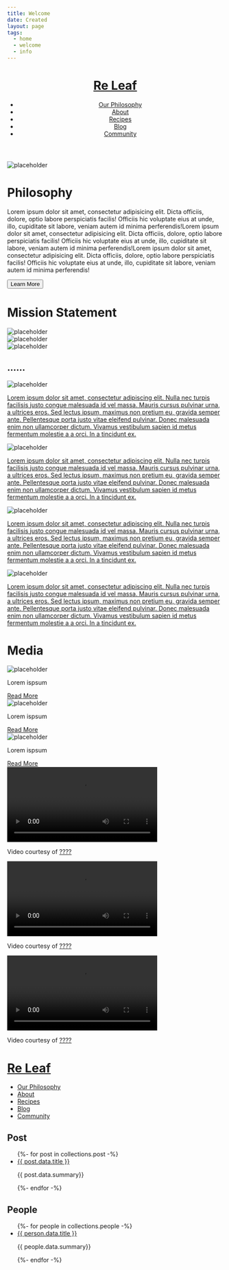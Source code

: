 ```yaml
---
title: Welcome
date: Created
layout: page
tags:
  - home
  - welcome
  - info
---
```

 <head>
    <meta charset="utf-8">
    <meta name="viewport" content="width=device-width, initial-scale=1.0">
    <title>Re Leaf</title>
    <link rel="stylesheet" href="reset.css">  
    <link rel="stylesheet" href="main.css">
    <link rel="preconnect" href="https://fonts.gstatic.com">
<link rel="preconnect" href="https://fonts.gstatic.com">
<link href="https://fonts.googleapis.com/css2?family=Lato&display=swap" rel="stylesheet">
      <script src="https://ajax.googleapis.com/ajax/libs/jquery/3.3.1/jquery.min.js"></script>
  </head>
  <body>
      <div id="wrapper">
        <header class="site-header">
            <a href="index.html" >  <h1>Re Leaf</h1></a>

   <nav class="top-nav">
         <div class="menu" id="menu">    
          <ul class="menubar" id="menubar">
            <li><a href="#">Our Philosophy</a></li>
            <li><a href="#">About</a></li>
            <li><a href="#">Recipes</a></li>
            <li><a href="#">Blog</a></li>
            <li><a href="#">Community</a></li>
          </ul>
              </div>  
          </nav>
        </header>
   <div class="boxes"><div class="box one">
<img src="https://via.placeholder.com/400" alt="placeholder">
</div>
<div class="box two">
    <h1>Philosophy</h1>
<p>Lorem ipsum dolor sit amet, consectetur adipisicing elit. Dicta officiis, dolore, optio labore perspiciatis facilis! Officiis hic voluptate eius at unde, illo, cupiditate sit labore, veniam autem id minima perferendis!Lorem ipsum dolor sit amet, consectetur adipisicing elit. Dicta officiis, dolore, optio labore perspiciatis facilis! Officiis hic voluptate eius at unde, illo, cupiditate sit labore, veniam autem id minima perferendis!Lorem ipsum dolor sit amet, consectetur adipisicing elit. Dicta officiis, dolore, optio labore perspiciatis facilis! Officiis hic voluptate eius at unde, illo, cupiditate sit labore, veniam autem id minima perferendis!</p>
    <button class="hero-button">Learn More</button>
</div>
          </div>
   
<div class="MS-container">
    <div class="MS-heading">
    <h1>Mission Statement</h1>
    </div>
    <div class="MSboxes">
    <div class="box one"><img src="https://via.placeholder.com/200" alt="placeholder"></div>
    <div class="box one">  <img src="https://via.placeholder.com/200" alt="placeholder"></div>
    <div class="box one"><img src="https://via.placeholder.com/200" alt="placeholder"></div>
     
   </div>
      </div>
          </div>
      <section id="P-Works">
        <h1>......</h1>  
       <div class="container2">
      <div class="P-images">
        
<img src="https://via.placeholder.com/400" alt="placeholder">
      </div>
      <div class="text">
        <a href="#"><p>Lorem ipsum dolor sit amet, consectetur adipiscing elit. Nulla nec turpis facilisis justo congue malesuada id vel massa. Mauris cursus pulvinar urna, a ultrices eros. Sed lectus ipsum, maximus non pretium eu, gravida semper ante. Pellentesque porta justo vitae eleifend pulvinar. Donec malesuada enim non ullamcorper dictum. Vivamus vestibulum sapien id metus fermentum molestie a a orci. In a tincidunt ex.</p></a>
      </div>
    </div>
       <div class="container2">
      <div class="P-images2">
        <img src="https://via.placeholder.com/400" alt="placeholder">
      </div>
      <div class="text">
     <a href="#"><p>Lorem ipsum dolor sit amet, consectetur adipiscing elit. Nulla nec turpis facilisis justo congue malesuada id vel massa. Mauris cursus pulvinar urna, a ultrices eros. Sed lectus ipsum, maximus non pretium eu, gravida semper ante. Pellentesque porta justo vitae eleifend pulvinar. Donec malesuada enim non ullamcorper dictum. Vivamus vestibulum sapien id metus fermentum molestie a a orci. In a tincidunt ex. </p></a>
      </div>
    </div>
               <div class="container2">
      <div class="P-images">
         <img src="https://via.placeholder.com/400" alt="placeholder">
      </div>
      <div class="text">
  <a href="#"><p>Lorem ipsum dolor sit amet, consectetur adipiscing elit. Nulla nec turpis facilisis justo congue malesuada id vel massa. Mauris cursus pulvinar urna, a ultrices eros. Sed lectus ipsum, maximus non pretium eu, gravida semper ante. Pellentesque porta justo vitae eleifend pulvinar. Donec malesuada enim non ullamcorper dictum. Vivamus vestibulum sapien id metus fermentum molestie a a orci. In a tincidunt ex.</p></a>
      </div>
    </div>
               <div class="container2">
      <div class="P-images2">
        <img src="https://via.placeholder.com/400" alt="placeholder">
      </div>
      <div class="text">
          <a href="#"><p>Lorem ipsum dolor sit amet, consectetur adipiscing elit. Nulla nec turpis facilisis justo congue malesuada id vel massa. Mauris cursus pulvinar urna, a ultrices eros. Sed lectus ipsum, maximus non pretium eu, gravida semper ante. Pellentesque porta justo vitae eleifend pulvinar. Donec malesuada enim non ullamcorper dictum. Vivamus vestibulum sapien id metus fermentum molestie a a orci. In a tincidunt ex.</p></a>
    </div>
          </div>
      </section>
    <div class="container">
    <div class="heading">
    <h1>Media</h1>
    </div>
    <div class="row">
        <div class="card">
            <div class="card-header">
           <img class="card-img" src="https://via.placeholder.com/300" alt="placeholder">
        </div>
            <div class="card-body">
            <p>Lorem ispsum
                </p>
                <a href="#" class="btn">Read More</a>
        </div>
            
  </div>
    <div class="card">
      <div class="card-header">
          <img class="card-img" src="https://via.placeholder.com/300" alt="placeholder">
        </div>
            <div class="card-body">
            <p>Lorem ispsum
                </p>
                <a href="#" class="btn">Read More</a>
        </div>
            
  </div> <!-- Div card Closing -->
                 <div class="card">
            <div class="card-header">
         <img class="card-img" src="https://via.placeholder.com/300" alt="placeholder">
        </div>
            <div class="card-body">
            <p>Lorem ispsum
                </p>
                <a href="#" class="btn">Read More</a>
        </div>
            
  </div> <!-- Div card Closing -->
        </div>  <!-- Div row Closing -->
    
   </div>
      <div class="Videos">
        <div class="row">  
    <div class="Video">      
      <video width="350" controls>
  <source src="images/PlaceholderVideo.mp4" type="video/mp4">
  Your browser does not support HTML video.
</video>

<p>
Video courtesy of 
<a href="#" target="_blank">????</a>
</p>
          </div>
          <div class="Video">      
      <video width="350" controls>
  <source src="images/PlaceholderVideo.mp4" type="video/mp4">
  Your browser does not support HTML video.
</video>

<p>
Video courtesy of 
<a href="#" target="_blank">????</a>
</p>
          </div>
          <div class="Video">      
      <video width="350" controls>
  <source src="images/PlaceholderVideo.mp4" type="video/mp4">
  Your browser does not support HTML video.
</video>

<p>
Video courtesy of 
<a href="#" target="_blank">????</a>
</p>
          </div>
          </div>    
      </div>          

   <div class="site-footer">
      <a href="index.html" >  <h1>Re Leaf</h1></a>

  <footer class="footer">
        <div class="f-menu" id="f-menu">    
          <ul class="f-menubar" id="f-menubar">
              <li><a href="#">Our Philosophy</a></li>
              <li><a href="#">About</a></li>
              <li><a href="#">Recipes</a></li>
              <li><a href="#">Blog</a></li>
              <li><a href="#">Community</a></li>
            </ul>
              </div>  
          </footer>
      </div>
<div>
      <h2>Post </h2>
      <ul>
  {%- for post in collections.post -%}
  <li><a href="{{ post.url }}">{{ post.data.title }}</a>
  <p>{{ post.data.summary}}</p>
  </li>
   {%- endfor -%}
      </ul>
      </div>
      <div>
      <h2>People</h2>
        <ul>
  {%- for people in collections.people -%}
  <li><a href="{{ person.url }}">{{ person.data.title }}</a>
  <p>{{ people.data.summary}}</p>
  </li>
   {%- endfor -%}
      </ul>
      </div>
  </body>